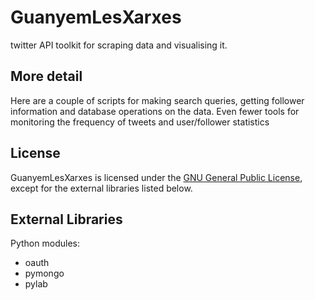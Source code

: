 GuanyemLesXarxes
================

twitter API toolkit for scraping data and visualising it. 

## More detail

Here are a couple of scripts for making search queries, getting follower information and database operations on the data. 
Even fewer tools for monitoring the frequency of tweets and user/follower statistics

## License

GuanyemLesXarxes is licensed under the [GNU General Public License](http://www.gnu.org/licenses/gpl.html),
except for the external libraries listed below.

## External Libraries

Python modules:
- oauth
- pymongo
- pylab
